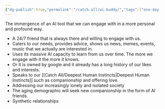 ```yaml
---
{"dg-publish":true,"permalink":"/catch-all/ai-buddy/","tags":["one-day-projects"],"updated":"2023-12-09T14:26:01.000-07:00"}
---
```


 The immergence of an AI tool that we can engage with in a more personal and profound way. 
- A 24/7 friend that is always there and willing to engage with us. 
- Caters to our needs, provides advice, shows us news, memes, events, music that we actually are interested in. 
- Uses its massive AI capacity to learn from us over time. The more we engage with it the more it knows. 
- Or it is owned by google and it already has a long history of our likes and interests. 
- Speaks to our [[Catch All/Deepest Human Instincts\|Deepest Human Instincts]] such as companionship and offering love.
- Addressing our increasingly lonely and isolated society
 - The aging demographic will seek new companionship in the form of AI friends. 
- Synthetic relationships